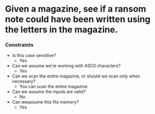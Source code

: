 # Given a magazine, see if a ransom note could have been written using the letters in the magazine.
### Constraints

* Is this case sensitive?
  * Yes
* Can we assume we're working with ASCII characters?
  * Yes
* Can we scan the entire magazine, or should we scan only when necessary?
  * You can scan the entire magazine
* Can we assume the inputs are valid?
  * No
* Can weassume this fits memory?
  * Yes

